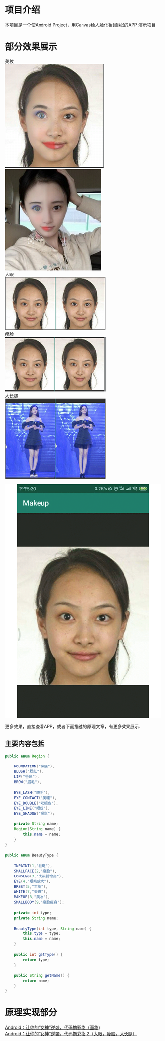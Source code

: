 # 项目介绍  

本项目是一个使Android Project，用Canvas给人脸化妆(画妆)的APP 演示项目

# 部分效果展示
美妆  
![](https://github.com/DingProg/Makeup/blob/master/doc/3.png)
![](https://github.com/DingProg/Makeup/blob/master/doc/5.png)      
大眼  
![](https://github.com/DingProg/Makeup/blob/master/doc/1.png)  
瘦脸  
![](https://github.com/DingProg/Makeup/blob/master/doc/2.png)  
大长腿  
![](https://github.com/DingProg/Makeup/blob/master/doc/4.png)   


![](https://github.com/DingProg/Makeup/blob/master/doc/smallface.gif)

更多效果，直接查看APP，或者下面描述的原理文章，有更多效果展示.

## 主要内容包括

```java
public enum Region {

    FOUNDATION("粉底"),
    BLUSH("腮红"),
    LIP("唇彩"),
    BROW("眉毛"),

    EYE_LASH("睫毛"),
    EYE_CONTACT("美瞳"),
    EYE_DOUBLE("双眼皮"),
    EYE_LINE("眼线"),
    EYE_SHADOW("眼影");

    private String name;
    Region(String name) {
        this.name = name;
    }
}

public enum BeautyType {

    INPAINT(1,"祛斑"),
    SMALLFACE(2,"瘦脸"),
    LONGLEG(3,"大长腿增高"),
    EYE(4,"眼睛放大"),
    BREST(5,"丰胸"),
    WHITE(7,"美白"),
    MAKEUP(8,"美妆"),
    SMALLBODY(9,"瘦脸瘦身");

    private int type;
    private String name;

    BeautyType(int type, String name) {
        this.type = type;
        this.name = name;
    }

    public int getType() {
        return type;
    }

    public String getName() {
        return name;
    }
}
```

# 原理实现部分

[Android：让你的“女神”逆袭，代码撸彩妆（画妆)](https://github.com/DingProg/Makeup/blob/master/doc/doc1.md)  
[Android：让你的“女神”逆袭，代码撸彩妆 2（大眼，瘦脸，大长腿）](https://github.com/DingProg/Makeup/blob/master/doc/doc2.md)
